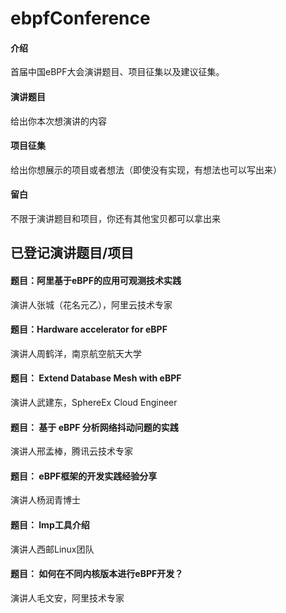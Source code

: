 # ebpfConference

#### 介绍
首届中国eBPF大会演讲题目、项目征集以及建议征集。

#### 演讲题目
给出你本次想演讲的内容


#### 项目征集
给出你想展示的项目或者想法（即使没有实现，有想法也可以写出来）

#### 留白

不限于演讲题目和项目，你还有其他宝贝都可以拿出来




## 已登记演讲题目/项目

#### 题目：阿里基于eBPF的应用可观测技术实践
演讲人张城（花名元乙），阿里云技术专家


#### 题目：Hardware accelerator for eBPF 
演讲人周鹤洋，南京航空航天大学


#### 题目： Extend Database Mesh with eBPF 
演讲人武建东，SphereEx Cloud Engineer


#### 题目： 基于 eBPF 分析网络抖动问题的实践
演讲人邢孟棒，腾讯云技术专家 


#### 题目： eBPF框架的开发实践经验分享
演讲人杨润青博士

#### 题目： lmp工具介绍
演讲人西邮Linux团队


#### 题目： 如何在不同内核版本进行eBPF开发？
演讲人毛文安，阿里技术专家

